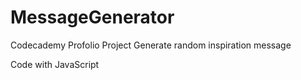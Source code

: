 # MessageGenerator

Codecademy Profolio Project
Generate random inspiration message

Code with JavaScript
